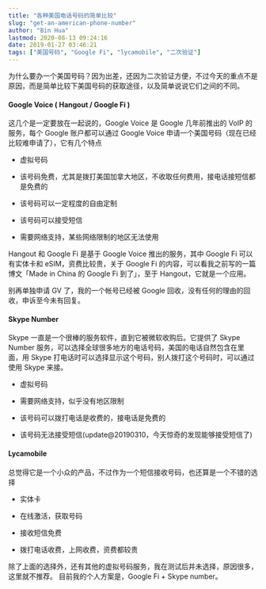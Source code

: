 ```yaml
---
title: "各种美国电话号码的简单比较"
slug: "get-an-american-phone-number"
author: "Bin Hua"
lastmod: 2020-08-13 09:24:16
date: 2019-01-27 03:46:21
tags: ["美国号码", "Google Fi", "lycamobile", "二次验证"]
---
```


为什么要办一个美国号码？因为出差，还因为二次验证方便，不过今天的重点不是原因，而是简单比较下美国号码的获取途径，以及简单说说它们之间的不同。

#### Google Voice ( Hangout / Google Fi )

这几个是一定要放在一起说的，Google Voice 是 Google 几年前推出的 VoIP 的服务，每个 Google 账户都可以通过 Google Voice 申请一个美国号码（现在已经比较难申请了），它有几个特点

- 虚拟号码

- 该号码免费，尤其是拨打美国加拿大地区，不收取任何费用，接电话接短信都是免费的

- 该号码可以一定程度的自由定制

- 该号码可以接受短信

- 需要网络支持，某些网络限制的地区无法使用

Hangout 和 Google Fi 是基于 Google Voice 推出的服务，其中 Google Fi 可以有实体卡和 eSIM，资费比较贵，关于 Google Fi 的内容，可以看我之前写的一篇博文「Made in China 的 Google Fi 到了」，至于 Hangout，它就是一个应用。

别再单独申请 GV 了，我的一个帐号已经被 Google 回收，没有任何的理由的回收，申诉至今未有回复。

#### Skype Number

Skype 一直是一个很棒的服务软件，直到它被微软收购后。它提供了 Skype Number 服务，可以选择全球很多地方的电话号码，美国的电话自然包含在里面，用 Skype 打电话时可以选择显示这个号码，别人拨打这个号码时，可以通过使用 Skype 来接。

- 虚拟号码

- 需要网络支持，似乎没有地区限制 

- 该号码可以拨打电话是收费的，接电话是免费的 

- 该号码无法接受短信(update@20190310，今天惊奇的发现能够接受短信了)

#### Lycamobile

总觉得它是一个小众的产品，不过作为一个短信接收号码，也还算是一个不错的选择

- 实体卡 

- 在线激活，获取号码 

- 接收短信免费 

- 拨打电话收费，上网收费，资费都较贵

除了上面的选择外，还有其他的虚拟号码服务，我在测试后并未选择，原因很多，这里就不推荐。
目前我的个人方案是，Google Fi + Skype number。